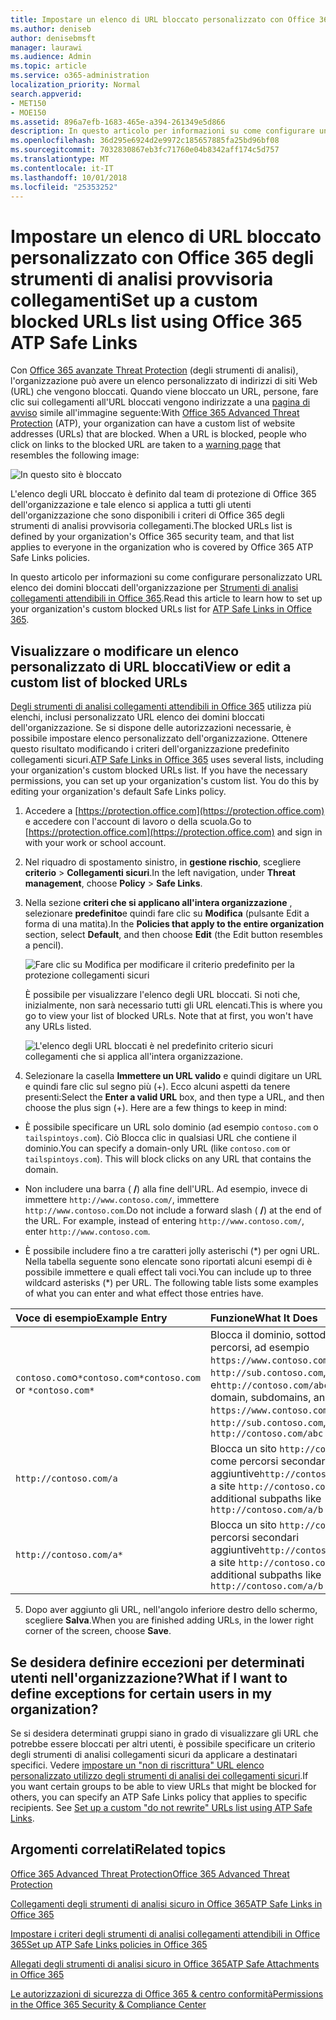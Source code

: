 ```yaml
---
title: Impostare un elenco di URL bloccato personalizzato con Office 365 degli strumenti di analisi provvisoria collegamenti
ms.author: deniseb
author: denisebmsft
manager: laurawi
ms.audience: Admin
ms.topic: article
ms.service: o365-administration
localization_priority: Normal
search.appverid:
- MET150
- MOE150
ms.assetid: 896a7efb-1683-465e-a394-261349e5d866
description: In questo articolo per informazioni su come configurare un elenco di URL bloccati per l'organizzazione utilizza la protezione di Office 365 avanzate rischio. Gli URL bloccati verranno applicate a messaggi di posta elettronica e documenti di Office in base ai criteri di collegamenti sicuro degli strumenti di analisi.
ms.openlocfilehash: 36d295e6924d2e9972c185657885fa25bd96bf08
ms.sourcegitcommit: 7032830867eb3fc71760e04b8342aff174c5d757
ms.translationtype: MT
ms.contentlocale: it-IT
ms.lasthandoff: 10/01/2018
ms.locfileid: "25353252"
---
```

# <a name="set-up-a-custom-blocked-urls-list-using-office-365-atp-safe-links"></a><span data-ttu-id="5fc7c-104">Impostare un elenco di URL bloccato personalizzato con Office 365 degli strumenti di analisi provvisoria collegamenti</span><span class="sxs-lookup"><span data-stu-id="5fc7c-104">Set up a custom blocked URLs list using Office 365 ATP Safe Links</span></span>

<span data-ttu-id="5fc7c-p102">Con [Office 365 avanzate Threat Protection](office-365-atp.md) (degli strumenti di analisi), l'organizzazione può avere un elenco personalizzato di indirizzi di siti Web (URL) che vengono bloccati. Quando viene bloccato un URL, persone, fare clic sui collegamenti all'URL bloccati vengono indirizzate a una [pagina di avviso](atp-safe-links-warning-pages.md) simile all'immagine seguente:</span><span class="sxs-lookup"><span data-stu-id="5fc7c-p102">With [Office 365 Advanced Threat Protection](office-365-atp.md) (ATP), your organization can have a custom list of website addresses (URLs) that are blocked. When a URL is blocked, people who click on links to the blocked URL are taken to a [warning page](atp-safe-links-warning-pages.md) that resembles the following image:</span></span> 
  
![In questo sito è bloccato](media/6b4bda2d-a1e6-419e-8b10-588e83c3af3f.png)
  
<span data-ttu-id="5fc7c-108">L'elenco degli URL bloccato è definito dal team di protezione di Office 365 dell'organizzazione e tale elenco si applica a tutti gli utenti dell'organizzazione che sono disponibili i criteri di Office 365 degli strumenti di analisi provvisoria collegamenti.</span><span class="sxs-lookup"><span data-stu-id="5fc7c-108">The blocked URLs list is defined by your organization's Office 365 security team, and that list applies to everyone in the organization who is covered by Office 365 ATP Safe Links policies.</span></span> 
  
<span data-ttu-id="5fc7c-109">In questo articolo per informazioni su come configurare personalizzato URL elenco dei domini bloccati dell'organizzazione per [Strumenti di analisi collegamenti attendibili in Office 365](atp-safe-links.md).</span><span class="sxs-lookup"><span data-stu-id="5fc7c-109">Read this article to learn how to set up your organization's custom blocked URLs list for [ATP Safe Links in Office 365](atp-safe-links.md).</span></span>
  
## <a name="view-or-edit-a-custom-list-of-blocked-urls"></a><span data-ttu-id="5fc7c-110">Visualizzare o modificare un elenco personalizzato di URL bloccati</span><span class="sxs-lookup"><span data-stu-id="5fc7c-110">View or edit a custom list of blocked URLs</span></span>

<span data-ttu-id="5fc7c-p103">[Degli strumenti di analisi collegamenti attendibili in Office 365](atp-safe-links.md) utilizza più elenchi, inclusi personalizzato URL elenco dei domini bloccati dell'organizzazione. Se si dispone delle autorizzazioni necessarie, è possibile impostare elenco personalizzato dell'organizzazione. Ottenere questo risultato modificando i criteri dell'organizzazione predefinito collegamenti sicuri.</span><span class="sxs-lookup"><span data-stu-id="5fc7c-p103">[ATP Safe Links in Office 365](atp-safe-links.md) uses several lists, including your organization's custom blocked URLs list. If you have the necessary permissions, you can set up your organization's custom list. You do this by editing your organization's default Safe Links policy.</span></span>
  
1. <span data-ttu-id="5fc7c-114">Accedere a [https://protection.office.com](https://protection.office.com) e accedere con l'account di lavoro o della scuola.</span><span class="sxs-lookup"><span data-stu-id="5fc7c-114">Go to [https://protection.office.com](https://protection.office.com) and sign in with your work or school account.</span></span> 
    
2. <span data-ttu-id="5fc7c-115">Nel riquadro di spostamento sinistro, in **gestione rischio**, scegliere **criterio** \> **Collegamenti sicuri**.</span><span class="sxs-lookup"><span data-stu-id="5fc7c-115">In the left navigation, under **Threat management**, choose **Policy** \> **Safe Links**.</span></span>
    
3. <span data-ttu-id="5fc7c-116">Nella sezione **criteri che si applicano all'intera organizzazione** , selezionare **predefinito**e quindi fare clic su **Modifica** (pulsante Edit a forma di una matita).</span><span class="sxs-lookup"><span data-stu-id="5fc7c-116">In the **Policies that apply to the entire organization** section, select **Default**, and then choose **Edit** (the Edit button resembles a pencil).</span></span> 
    
    ![Fare clic su Modifica per modificare il criterio predefinito per la protezione collegamenti sicuri](media/d08f9615-d947-4033-813a-d310ec2c8cca.png)
  
    <span data-ttu-id="5fc7c-p104">È possibile per visualizzare l'elenco degli URL bloccati. Si noti che, inizialmente, non sarà necessario tutti gli URL elencati.</span><span class="sxs-lookup"><span data-stu-id="5fc7c-p104">This is where you go to view your list of blocked URLs. Note that at first, you won't have any URLs listed.</span></span>
    
    ![L'elenco degli URL bloccati è nel predefinito criterio sicuri collegamenti che si applica all'intera organizzazione.](media/575e1449-6191-40ac-b626-030a2fd3fb11.png)
  
4. <span data-ttu-id="5fc7c-p105">Selezionare la casella **Immettere un URL valido** e quindi digitare un URL e quindi fare clic sul segno più (+). Ecco alcuni aspetti da tenere presenti:</span><span class="sxs-lookup"><span data-stu-id="5fc7c-p105">Select the **Enter a valid URL** box, and then type a URL, and then choose the plus sign (+). Here are a few things to keep in mind:</span></span> 
    
  - <span data-ttu-id="5fc7c-p106">È possibile specificare un URL solo dominio (ad esempio `contoso.com` o `tailspintoys.com`). Ciò Blocca clic in qualsiasi URL che contiene il dominio.</span><span class="sxs-lookup"><span data-stu-id="5fc7c-p106">You can specify a domain-only URL (like `contoso.com` or `tailspintoys.com`). This will block clicks on any URL that contains the domain.</span></span>
    
  - <span data-ttu-id="5fc7c-p107">Non includere una barra ( **/**) alla fine dell'URL. Ad esempio, invece di immettere `http://www.contoso.com/`, immettere `http://www.contoso.com`.</span><span class="sxs-lookup"><span data-stu-id="5fc7c-p107">Do not include a forward slash ( **/**) at the end of the URL. For example, instead of entering `http://www.contoso.com/`, enter `http://www.contoso.com`.</span></span>
    
  - <span data-ttu-id="5fc7c-p108">È possibile includere fino a tre caratteri jolly asterischi (\*) per ogni URL. Nella tabella seguente sono elencate sono riportati alcuni esempi di è possibile immettere e quali effect tali voci.</span><span class="sxs-lookup"><span data-stu-id="5fc7c-p108">You can include up to three wildcard asterisks (\*) per URL. The following table lists some examples of what you can enter and what effect those entries have.</span></span>
    
|<span data-ttu-id="5fc7c-129">**Voce di esempio**</span><span class="sxs-lookup"><span data-stu-id="5fc7c-129">**Example Entry**</span></span>|<span data-ttu-id="5fc7c-130">**Funzione**</span><span class="sxs-lookup"><span data-stu-id="5fc7c-130">**What It Does**</span></span>|
|:-----|:-----|
|<span data-ttu-id="5fc7c-131">`contoso.com`o`*contoso.com*`</span><span class="sxs-lookup"><span data-stu-id="5fc7c-131">`contoso.com` or `*contoso.com*`</span></span>  <br/> |<span data-ttu-id="5fc7c-132">Blocca il dominio, sottodomini e percorsi, ad esempio `https://www.contoso.com`, `http://sub.contoso.com`, e`http://contoso.com/abc`</span><span class="sxs-lookup"><span data-stu-id="5fc7c-132">Blocks the domain, subdomains, and paths, such as `https://www.contoso.com`, `http://sub.contoso.com`, and `http://contoso.com/abc`</span></span>  <br/> |
|`http://contoso.com/a`  <br/> |<span data-ttu-id="5fc7c-133">Blocca un sito `http://contoso.com/a` ma, come percorsi secondari non aggiuntive`http://contoso.com/a/b`</span><span class="sxs-lookup"><span data-stu-id="5fc7c-133">Blocks a site `http://contoso.com/a` but not additional subpaths like `http://contoso.com/a/b`</span></span>  <br/> |
|`http://contoso.com/a*`  <br/> |<span data-ttu-id="5fc7c-134">Blocca un sito `http://contoso.com/a` e i percorsi secondari aggiuntive`http://contoso.com/a/b`</span><span class="sxs-lookup"><span data-stu-id="5fc7c-134">Blocks a site `http://contoso.com/a` and additional subpaths like `http://contoso.com/a/b`</span></span>  <br/> |
   
5. <span data-ttu-id="5fc7c-135">Dopo aver aggiunto gli URL, nell'angolo inferiore destro dello schermo, scegliere **Salva**.</span><span class="sxs-lookup"><span data-stu-id="5fc7c-135">When you are finished adding URLs, in the lower right corner of the screen, choose **Save**.</span></span>
    
## <a name="what-if-i-want-to-define-exceptions-for-certain-users-in-my-organization"></a><span data-ttu-id="5fc7c-136">Se desidera definire eccezioni per determinati utenti nell'organizzazione?</span><span class="sxs-lookup"><span data-stu-id="5fc7c-136">What if I want to define exceptions for certain users in my organization?</span></span>

<span data-ttu-id="5fc7c-p109">Se si desidera determinati gruppi siano in grado di visualizzare gli URL che potrebbe essere bloccati per altri utenti, è possibile specificare un criterio degli strumenti di analisi collegamenti sicuri da applicare a destinatari specifici. Vedere [impostare un "non di riscrittura" URL elenco personalizzato utilizzo degli strumenti di analisi dei collegamenti sicuri](set-up-a-custom-do-not-rewrite-urls-list-with-atp.md).</span><span class="sxs-lookup"><span data-stu-id="5fc7c-p109">If you want certain groups to be able to view URLs that might be blocked for others, you can specify an ATP Safe Links policy that applies to specific recipients. See [Set up a custom "do not rewrite" URLs list using ATP Safe Links](set-up-a-custom-do-not-rewrite-urls-list-with-atp.md).</span></span>
  
## <a name="related-topics"></a><span data-ttu-id="5fc7c-139">Argomenti correlati</span><span class="sxs-lookup"><span data-stu-id="5fc7c-139">Related topics</span></span>

[<span data-ttu-id="5fc7c-140">Office 365 Advanced Threat Protection</span><span class="sxs-lookup"><span data-stu-id="5fc7c-140">Office 365 Advanced Threat Protection</span></span>](office-365-atp.md)
  
[<span data-ttu-id="5fc7c-141">Collegamenti degli strumenti di analisi sicuro in Office 365</span><span class="sxs-lookup"><span data-stu-id="5fc7c-141">ATP Safe Links in Office 365</span></span>](atp-safe-links.md)
  
[<span data-ttu-id="5fc7c-142">Impostare i criteri degli strumenti di analisi collegamenti attendibili in Office 365</span><span class="sxs-lookup"><span data-stu-id="5fc7c-142">Set up ATP Safe Links policies in Office 365</span></span>](set-up-atp-safe-links-policies.md)
  
[<span data-ttu-id="5fc7c-143">Allegati degli strumenti di analisi sicuro in Office 365</span><span class="sxs-lookup"><span data-stu-id="5fc7c-143">ATP Safe Attachments in Office 365</span></span>](atp-safe-attachments.md)

[<span data-ttu-id="5fc7c-144">Le autorizzazioni di sicurezza di Office 365 &amp; centro conformità</span><span class="sxs-lookup"><span data-stu-id="5fc7c-144">Permissions in the Office 365 Security &amp; Compliance Center</span></span>](permissions-in-the-security-and-compliance-center.md)
  

